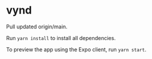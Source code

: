# vynd

Pull updated origin/main.

Run `yarn install` to install all dependencies.

To preview the app using the Expo client, run `yarn start`.